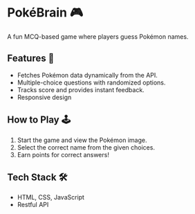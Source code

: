 # PokéBrain 🎮
A fun MCQ-based game where players guess Pokémon names.

## Features 🚀
- Fetches Pokémon data dynamically from the API.
- Multiple-choice questions with randomized options.
- Tracks score and provides instant feedback.
- Responsive design

## How to Play 🕹️
1. Start the game and view the Pokémon image.
2. Select the correct name from the given choices.
3. Earn points for correct answers!

## Tech Stack 🛠️
- HTML, CSS, JavaScript
- Restful API
